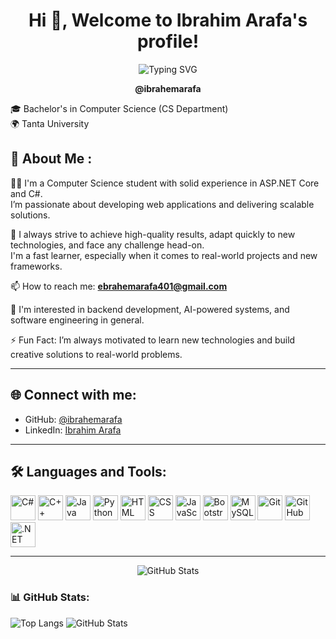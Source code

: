 <h1 align="center">Hi 👋, Welcome to Ibrahim Arafa's profile!</h1>

<p align="center">
  <img src="https://readme-typing-svg.herokuapp.com?lines=ASP.NET+Developer;AI+Enthusiast;CS+Student+at+Tanta+University&center=true&width=500" alt="Typing SVG" />
</p>

<p align="center">
  <b>@ibrahemarafa</b>
</p>

🎓 Bachelor's in Computer Science (CS Department)  
🌍 Tanta University  

## 💬 About Me :
👨‍💻 I'm a Computer Science student with solid experience in ASP.NET Core and C#.  
I’m passionate about developing web applications and delivering scalable solutions.

🏢 I always strive to achieve high-quality results, adapt quickly to new technologies, and face any challenge head-on.  
I'm a fast learner, especially when it comes to real-world projects and new frameworks.

📫 How to reach me: **ebrahemarafa401@gmail.com**

👀 I'm interested in backend development, AI-powered systems, and software engineering in general.

⚡ Fun Fact: I’m always motivated to learn new technologies and build creative solutions to real-world problems.

---

## 🌐 Connect with me:
- GitHub: [@ibrahemarafa](https://github.com/ibrahemarafa)
- LinkedIn: [Ibrahim Arafa](https://www.linkedin.com/in/ibrahem-arafa-964374232)

---

## 🛠️ Languages and Tools:

<p align="left">
  <img src="https://cdn.jsdelivr.net/gh/devicons/devicon/icons/csharp/csharp-original.svg" alt="C#" width="40" height="40"/>
  <img src="https://cdn.jsdelivr.net/gh/devicons/devicon/icons/cplusplus/cplusplus-original.svg" alt="C++" width="40" height="40"/>
  <img src="https://cdn.jsdelivr.net/gh/devicons/devicon/icons/java/java-original.svg" alt="Java" width="40" height="40"/>
  <img src="https://cdn.jsdelivr.net/gh/devicons/devicon/icons/python/python-original.svg" alt="Python" width="40" height="40"/>
  <img src="https://cdn.jsdelivr.net/gh/devicons/devicon/icons/html5/html5-original.svg" alt="HTML" width="40" height="40"/>
  <img src="https://cdn.jsdelivr.net/gh/devicons/devicon/icons/css3/css3-original.svg" alt="CSS" width="40" height="40"/>
  <img src="https://cdn.jsdelivr.net/gh/devicons/devicon/icons/javascript/javascript-original.svg" alt="JavaScript" width="40" height="40"/>
  <img src="https://cdn.jsdelivr.net/gh/devicons/devicon/icons/bootstrap/bootstrap-original.svg" alt="Bootstrap" width="40" height="40"/>
  <img src="https://cdn.jsdelivr.net/gh/devicons/devicon/icons/mysql/mysql-original.svg" alt="MySQL" width="40" height="40"/>
  <img src="https://cdn.jsdelivr.net/gh/devicons/devicon/icons/git/git-original.svg" alt="Git" width="40" height="40"/>
  <img src="https://cdn.jsdelivr.net/gh/devicons/devicon/icons/github/github-original.svg" alt="GitHub" width="40" height="40"/>
  <img src="https://cdn.jsdelivr.net/gh/devicons/devicon/icons/dotnetcore/dotnetcore-original.svg" alt=".NET Core" width="40" height="40"/>
</p>

---

<p align="center">
  <img src="https://github-readme-stats.vercel.app/api?username=ibrahemarafa&show_icons=true&theme=default" alt="GitHub Stats" />
</p>


### 📊 GitHub Stats:

<p align="left">
  <img src="https://github-readme-stats.vercel.app/api/top-langs/?username=ibrahemarafa&layout=compact" alt="Top Langs" />
  <img src="https://github-readme-stats.vercel.app/api?username=ibrahemarafa&show_icons=true" alt="GitHub Stats" />
</p>
